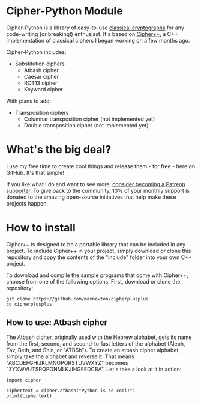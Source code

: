 # Cipher-Python Module
Cipher-Python is a library of easy-to-use [classical cryptographs](https://en.wikipedia.org/wiki/Classical_cipher) for any code-writing (or breaking!) enthusiast. It's based on [Cipher++](https://github.com/maxnewton/cipherplusplus), a C++ implementation of classical ciphers I began working on a few months ago.

Cipher-Python includes:

* Substitution ciphers
  * Atbash cipher
  * Caesar cipher
  * ROT13 cipher
  * Keyword cipher

With plans to add:

* Transposition ciphers
  * Columnar transposition cipher (not implemented yet)
  * Double transposition cipher (not implemented yet)

# What's the big deal?

I use my free time to create cool things and release them - for free - here on GitHub. It's that simple!

If you like what I do and want to see more, [consider becoming a Patreon supporter](https://www.patreon.com/aaronpowell). To give back to the community, 10% of your monthly support is donated to the amazing open-source initiatives that help make these projects happen.

# How to install

Cipher++ is designed to be a portable library that can be included in any project. To include Cipher++ in your project, simply download or clone this repository and copy the contents of the "include" folder into your own C++ project.

To download and compile the sample programs that come with Cipher++, choose from one of the following options. First, download or clone the repository:

    git clone https://github.com/maxnewton/cipherplusplus
    cd cipherplusplus

## How to use: Atbash cipher
The Atbash cipher, originally used with the Hebrew alphabet, gets its name from the first, second, and second-to-last letters of the alphabet (Aleph, Tav, Beth, and Shin, or "ATBSh"). To create an atbash cipher alphabet, simply take the alphabet and reverse it. That means "ABCDEFGHIJKLMNOPQRSTUVWXYZ" becomes "ZYXWVUTSRQPONMLKJIHGFEDCBA". Let's take a look at it in action:

    import cipher

    ciphertext = cipher.atbash("Python is so cool!")
    print(ciphertext)

